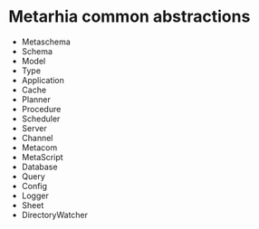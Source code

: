 # Metarhia common abstractions

- Metaschema
- Schema
- Model
- Type
- Application
- Cache
- Planner
- Procedure
- Scheduler
- Server
- Channel
- Metacom
- MetaScript
- Database
- Query
- Config
- Logger
- Sheet
- DirectoryWatcher
